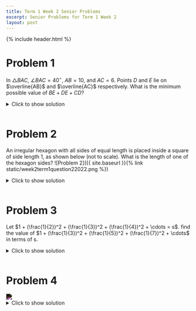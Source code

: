 ```yaml
---
title: Term 1 Week 2 Senior Problems
excerpt: Senior Problems for Term 1 Week 2
layout: post
---
```

{% include header.html %}

# Problem 1
In $\triangle BAC$, $\angle BAC=40^\circ$, $AB=10$, and $AC=6$. Points $D$ and $E$ lie on $\overline{AB}$ and $\overline{AC}$ respectively. What is the minimum possible value of $BE+DE+CD$?
<details>
<summary>Click to show solution</summary>
<h2>Solution 1</h2>
Let $C_1$ be the reflection of $C$ across $\overline{AB}$, and let $C_2$ be the reflection of $C_1$ across $\overline{AC}$. Then it is well-known that the quantity $BE+DE+CD$ is minimized when it is equal to $C_2B$. (Proving this is a simple application of the triangle inequality; for an example of a simpler case, see Heron's Shortest Path Problem.) As $A$ lies on both $AB$ and $AC$, we have $C_2A=C_1A=CA=6$. Furthermore, $\angle CAC_1=2\angle CAB=80^\circ$ by the nature of the reflection, so $\angle C_2AB=\angle C_2AC+\angle CAB=80^\circ+40^\circ=120^\circ$. Therefore by the Law of Cosines \[BC_2^2=6^2+10^2-2\cdot 6\cdot 10\cos 120^\circ=196\implies BC_2=14.\]
<br>
<h2>Solution 2</h2>
In $\triangle BAC$, the three lines look like the Chinese character 又. Let $\triangle DEA$, $\triangle CDA$, and $\triangle BEA$ have bases $DE$, $CD$, and $BE$ respectively. Then, $\triangle DEA$ has the same side $DA$ as $\triangle CDA$ and the same side $EA$ as $\triangle BEA$. Connect all three triangles with $\triangle DEA$ in the center and the two triangles sharing one of its sides. Then, the pentagon $BACDE$ is formed with $BE+DE+CD$ forming the base. <br><br>

Intuitively, the pentagon's base is minimized when all three bottom sides are collinear. This is simply the original $\triangle BAC$ except that $\angle BAC =120^\circ$. (In $\triangle DEA$, $\triangle CDA$, and $\triangle BEA$, $\angle A = 40^\circ$, and the three triangles connect at $A$ to form the pentagon). Thus, $m\angle BAC = 40 * 3$). <br><br><br>


$BC$ in this new triangle is then the minimum of $BE+DE+CD$. Applying law of cosines, $BC=\sqrt{6^2+10^2-2(6)(10)\cos (120^\circ)}=\sqrt{196}=14$
<br>
<h2>Solution 3</h2>
<img src="https://latex.artofproblemsolving.com/9/9/2/992bb5f4313de15d7b9061d87207385f7af07b81.png" style="filter: invert(100%);">
Reflect $C$ across $AB$ to $C'$. Similarly, reflect $B$ across $AC$ to $B'$. Clearly, $BE = B'E$ and $CD = C'D$. Thus, the sum $BE + DE + CD = B'E + DE + C'D$. This value is minimized when $B'$, $C'$, $D$ and $E$ are collinear. To finish, we use the law of cosines on the triangle $AB'C'$: $B'C' = \sqrt{6^2 + 10^2 - 2(6)(10)\cos 120} = 14$
<br>
</details>
<br>

# Problem 2
An irregular hexagon with all sides of equal length is placed inside a square of side length 1, as shown below (not to scale). What is the length of one of the hexagon sides?
![Problem 2]({{ site.baseurl }}{% link static/week2term1question22022.png %})
<details>
<summary>Click to show solution</summary>
haha sike, there's no solution here yet, sorry :P
</details>
<br>

# Problem 3
Let $1 + (\frac{1}{2})^2 + (\frac{1}{3})^2 + (\frac{1}{4})^2 + \cdots = s$. find the value of $1 + (\frac{1}{3})^2 + (\frac{1}{5})^2 + (\frac{1}{7})^2 + \cdots$ in terms of s.
<details>
<summary>Click to show solution</summary>
<img src="https://cdn.discordapp.com/attachments/916266527446138910/940287364025172008/IMG_3111.jpg">
</details>
<br>

# Problem 4
<img src="https://cdn.discordapp.com/attachments/916266527446138910/940287580015067136/Screen_Shot_2022-02-08_at_3.47.04_am.png" style="filter: invert(100%);">
<details>
<summary>Click to show solution</summary>
no solution here yet either, sorry :P
</details>
<br>
